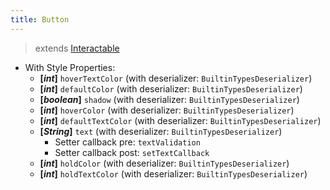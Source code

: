 ```yaml
---
title: Button
---
```


> extends [Interactable](/wiki/classes/element/interactable.html)

- With Style Properties:
  - **[_int_]** `hoverTextColor` (with deserializer: `BuiltinTypesDeserializer`)
  - **[_int_]** `defaultColor` (with deserializer: `BuiltinTypesDeserializer`)
  - **[_boolean_]** `shadow` (with deserializer: `BuiltinTypesDeserializer`)
  - **[_int_]** `hoverColor` (with deserializer: `BuiltinTypesDeserializer`)
  - **[_int_]** `defaultTextColor` (with deserializer: `BuiltinTypesDeserializer`)
  - **[_String_]** `text` (with deserializer: `BuiltinTypesDeserializer`)
    - Setter callback pre: `textValidation`
    - Setter callback post: `setTextCallback`
  - **[_int_]** `holdColor` (with deserializer: `BuiltinTypesDeserializer`)
  - **[_int_]** `holdTextColor` (with deserializer: `BuiltinTypesDeserializer`)
